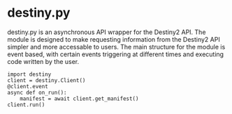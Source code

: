 # destiny.py
destiny.py is an asynchronous API wrapper for the Destiny2 API. The module is designed to make requesting information from the Destiny2 API simpler and more accessable to users. The main structure for the module is event based, with certain events triggering at different times and executing code written by the user.

```
import destiny
client = destiny.Client()
@client.event
async def on_run():
	manifest = await client.get_manifest()
client.run()
```
